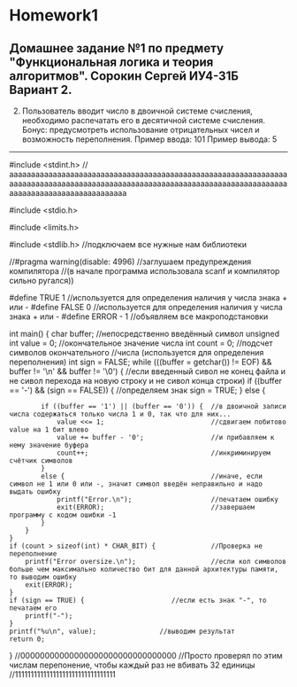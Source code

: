 # Homework1
Домашнее задание №1 по предмету "Функциональная логика и теория алгоритмов".
Сорокин Сергей ИУ4-31Б Вариант 2.
---------------------------------------------------------------------------
2. Пользователь вводит число в двоичной системе счисления, необходимо распечатать его в десятичной системе счисления.
Бонус: предусмотреть использование отрицательных чисел и возможность переполнения.
Пример ввода: 101
Пример вывода: 5
---------------------------------------------------------------------------
#include <stdint.h> //ааааааааааааааааааааааааааааааааааааааааааааааааааааааааааааааааааааааааааааааааааааааааааааааааааааааааааааааааааааааааааааааааааааааааааааааааааааааааааа

#include <stdio.h>

#include <limits.h>

#include <stdlib.h> //подключаем все нужные нам библиотеки

//#pragma warning(disable: 4996) //заглушаем предупреждения компилятора 
                                 //(в начале программа использовала scanf и компилятор сильно ругался))

#define TRUE 1   //используется для определения наличия у числа знака + или - 
#define FALSE 0  //используется для определения наличия у числа знака + или -
#define ERROR - 1   //объявляем все макроподстановки

int main() {
    char buffer; //непосредственно введённый символ
    unsigned int value = 0; //окончательное значение числа
    int count = 0; //подсчет символов окончательного 
                   //числа (используется для определения переполнения) 
    int sign = FALSE;
    while (((buffer = getchar()) != EOF) && buffer != '\n' && buffer != '\0') {  //если введенный сивол не конец файла и не сивол перехода на новую строку и не сивол конца строки) 
        if ((buffer == '-') && (sign == FALSE)) { //определяем знак
            sign = TRUE;
        }
        else {

            if ((buffer == '1') || (buffer == '0')) {  //в двоичной записи числа содержаться только числа 1 и 0, так что для них...
                value <<= 1;                           //сдвигаем побитово value на 1 бит влево
                value += buffer - '0';                 //и прибавляем к нему значение буфера
                count++;                               //инкриминируем счётчик символов
            }
            else {                                     //иначе, если символ не 1 или 0 или -, значит символ введён неправильно и надо выдать ошибку 
                printf("Error.\n");                    //печатаем ошибку
                exit(ERROR);                           //завершаем программу с кодом ошибки -1
            }
        }
    }                                                  
    if (count > sizeof(int) * CHAR_BIT) {              //Проверка не переполнение
        printf("Error oversize.\n");                   //если кол символов больше чем максимально количество бит для данной архитектуры памяти, то выводим ошибку
        exit(ERROR);
    }
    if (sign == TRUE) {                      //если есть знак "-", то печатаем его
        printf("-");
    }
    printf("%u\n", value);                //выводим результат
    return 0;
}
//00000000000000000000000000000000       //Просто проверял по этим числам перепонение, чтобы каждый раз не вбивать 32 единицы
//11111111111111111111111111111111

